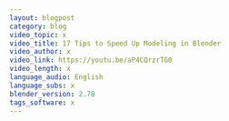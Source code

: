 ```yaml
---
layout: blogpost
category: blog
video_topic: x
video_title: 17 Tips to Speed Up Modeling in Blender
video_author: x
video_link: https://youtu.be/aP4CQrzrTG0
video_length: x
language_audio: English
language_subs: x
blender_version: 2.78
tags_software: x
---
```

